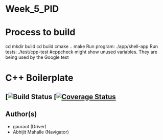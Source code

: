 # Week_5_PID
# Process to build
cd <path to repository>
mkdir build
cd build
cmake ..
make
Run program: ./app/shell-app
Run tests: ./test/cpp-test
#cppcheck might show unused variables. They are being used by the Google test

  # C++ Boilerplate
[![Build Status](https://app.travis-ci.com/gauraut/Week_5_PID.svg?branch=master)
[[![Coverage Status](https://coveralls.io/repos/github/gauraut/cpp-boilerplate/badge.svg?branch=master)](https://coveralls.io/github/gauraut/cpp-boilerplate?branch=master)
---
## Author(s)
- gauraut (Driver)
- Abhijit Mahalle (Navigator)
